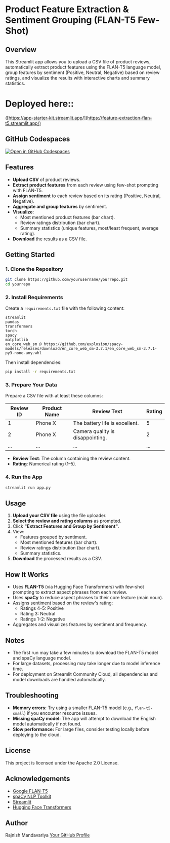 # Product Feature Extraction & Sentiment Grouping (FLAN-T5 Few-Shot)

## Overview

This Streamlit app allows you to upload a CSV file of product reviews, automatically extract product features using the FLAN-T5 language model, group features by sentiment (Positive, Neutral, Negative) based on review ratings, and visualize the results with interactive charts and summary statistics.

# Deployed here:: 

([https://app-starter-kit.streamlit.app/](https://feature-extraction-flan-t5.streamlit.app/)

## GitHub Codespaces

[![Open in GitHub Codespaces](https://github.com/codespaces/badge.svg)](https://codespaces.new/streamlit/app-starter-kit?quickstart=1)

## Features

- **Upload CSV** of product reviews.
- **Extract product features** from each review using few-shot prompting with FLAN-T5.
- **Assign sentiment** to each review based on its rating (Positive, Neutral, Negative).
- **Aggregate and group features** by sentiment.
- **Visualize**:
  - Most mentioned product features (bar chart).
  - Review ratings distribution (bar chart).
  - Summary statistics (unique features, most/least frequent, average rating).
- **Download** the results as a CSV file.

## Getting Started

### 1. Clone the Repository

```bash
git clone https://github.com/yourusername/yourrepo.git
cd yourrepo
```

### 2. Install Requirements

Create a `requirements.txt` file with the following content:

```
streamlit
pandas
transformers
torch
spacy
matplotlib
en_core_web_sm @ https://github.com/explosion/spacy-models/releases/download/en_core_web_sm-3.7.1/en_core_web_sm-3.7.1-py3-none-any.whl
```

Then install dependencies:

```bash
pip install -r requirements.txt
```

### 3. Prepare Your Data

Prepare a CSV file with at least these columns:

| Review ID | Product Name | Review Text                        | Rating |
|-----------|-------------|------------------------------------|--------|
| 1         | Phone X     | The battery life is excellent.     | 5      |
| 2         | Phone X     | Camera quality is disappointing.   | 2      |
| ...       | ...         | ...                                | ...    |

- **Review Text**: The column containing the review content.
- **Rating**: Numerical rating (1–5).

### 4. Run the App

```bash
streamlit run app.py
```

## Usage

1. **Upload your CSV file** using the file uploader.
2. **Select the review and rating columns** as prompted.
3. Click **"Extract Features and Group by Sentiment"**.
4. View:
   - Features grouped by sentiment.
   - Most mentioned features (bar chart).
   - Review ratings distribution (bar chart).
   - Summary statistics.
5. **Download** the processed results as a CSV.

## How It Works

- Uses **FLAN-T5** (via Hugging Face Transformers) with few-shot prompting to extract aspect phrases from each review.
- Uses **spaCy** to reduce aspect phrases to their core feature (main noun).
- Assigns sentiment based on the review's rating:
  - Ratings 4–5: Positive
  - Rating 3: Neutral
  - Ratings 1–2: Negative
- Aggregates and visualizes features by sentiment and frequency.

## Notes

- The first run may take a few minutes to download the FLAN-T5 model and spaCy language model.
- For large datasets, processing may take longer due to model inference time.
- For deployment on Streamlit Community Cloud, all dependencies and model downloads are handled automatically.

## Troubleshooting

- **Memory errors:** Try using a smaller FLAN-T5 model (e.g., `flan-t5-small`) if you encounter resource issues.
- **Missing spaCy model:** The app will attempt to download the English model automatically if not found.
- **Slow performance:** For large files, consider testing locally before deploying to the cloud.

## License

This project is licensed under the Apache 2.0 License.

## Acknowledgements

- [Google FLAN-T5](https://huggingface.co/google/flan-t5-base)
- [spaCy NLP Toolkit](https://spacy.io/)
- [Streamlit](https://streamlit.io/)
- [Hugging Face Transformers](https://huggingface.co/transformers/)

## Author

Rajnish Mandavariya
[Your GitHub Profile](https://github.com/rajnishvitc23)
